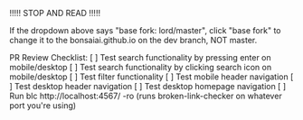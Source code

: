 !!!!! STOP AND READ !!!!!

If the dropdown above says "base fork: lord/master", click "base fork" to change it to the bonsaiai.github.io on the dev branch, NOT master.

PR Review Checklist:
[ ] Test search functionality by pressing enter on mobile/desktop
[ ] Test search functionality by clicking search icon on mobile/desktop
[ ] Test filter functionality
[ ] Test mobile header navigation
[ ] Test desktop header navigation
[ ] Test desktop homepage navigation
[ ] Run blc http://localhost:4567/ -ro (runs broken-link-checker on whatever port you're using)